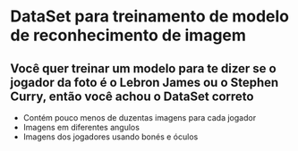 # DataSet para treinamento de modelo de reconhecimento de imagem
## Você quer treinar um modelo para te dizer se o jogador da foto é o Lebron James ou o Stephen Curry, então você achou o DataSet correto
* Contém pouco menos de duzentas imagens para cada jogador
* Imagens em diferentes angulos
* Imagens dos jogadores usando bonés e óculos

  
